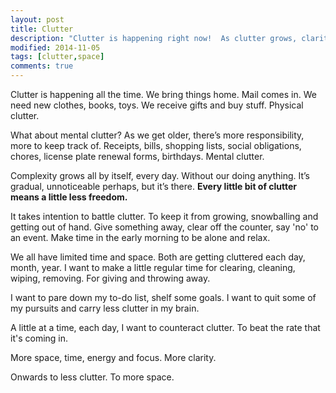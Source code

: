 ```yaml
---
layout: post
title: Clutter
description: "Clutter is happening right now!  As clutter grows, clarity and quality of life decrease."
modified: 2014-11-05
tags: [clutter,space]
comments: true
---
```

Clutter is happening all the time.  We bring things home.  Mail comes in.  We need new clothes, books, toys.  We receive gifts and buy stuff.  Physical clutter.

What about mental clutter?  As we get older, there’s more responsibility, more to keep track of.  Receipts, bills, shopping lists, social obligations, chores, license plate renewal forms, birthdays.  Mental clutter.

Complexity grows all by itself, every day. Without our doing anything.  It’s gradual, unnoticeable perhaps, but it’s there. **Every little bit of clutter means a little less freedom.**

It takes intention to battle clutter. To keep it from growing, snowballing and getting out of hand.  Give something away, clear off the counter, say 'no' to an event. Make time in the early morning to be alone and relax.

We all have limited time and space. Both are getting cluttered each day, month, year.  I want to make a little regular time for clearing, cleaning, wiping, removing.  For giving and throwing away.

I want to pare down my to-do list, shelf some goals.  I want to quit some of my pursuits and carry less clutter in my brain.

A little at a time, each day, I want to counteract clutter.  To beat the rate that it's coming in.

More space, time, energy and focus.  More clarity.  

Onwards to less clutter.  To more space.
